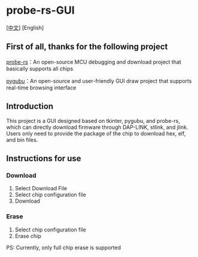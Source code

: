 # probe-rs-GUI

[[中文](./readme.md)] [English]

## First of all, thanks for the following project

[probe-rs](https://github.com/probe-rs/probe-rs)：An open-source MCU debugging and download project that basically supports all chips

[pygubu](https://github.com/alejandroautalan/pygubu)：An open-source and user-friendly GUI draw project that supports real-time browsing interface

## Introduction

This project is a GUI designed based on tkinter, pygubu, and probe-rs, which can directly download firmware through DAP-LINK, stlink, and jlink. Users only need to provide the package of the chip to download hex, elf, and bin files.

## Instructions for use

### Download

1. Select Download File
2. Select chip configuration file
3. Download

### Erase

1. Select chip configuration file
2. Erase chip

PS: Currently, only full chip erase is supported
